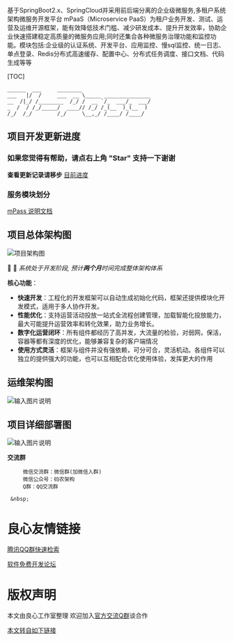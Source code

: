  
	   
 
 
	 
		  
	 
	 
		  
	 
         
		 
	 
         
		 
	 
	 
		  
	 
	 
		  
	 
	  
	      
	  
 

基于SpringBoot2.x、SpringCloud并采用前后端分离的企业级微服务,多租户系统架构微服务开发平台 mPaaS（Microservice PaaS）为租户业务开发、测试、运营及运维开源框架，能有效降低技术门槛、减少研发成本、提升开发效率，协助企业快速搭建稳定高质量的微服务应用;同时还集合各种微服务治理功能和监控功能。模块包括:企业级的认证系统、开发平台、应用监控、慢sql监控、统一日志、单点登录、Redis分布式高速缓存、配置中心、分布式任务调度、接口文档、代码生成等等

[TOC]

    ______  ___     ________                      
    ___   |/  /     ___  __ \_____ _______________
    __  /|_/ /________  /_/ /  __ `/_  ___/_  ___/
    _  /  / /_/_____/  ____// /_/ /_(__  )_(__  )
    /_/  /_/        /_/     \__,_/ /____/ /____/  
## 项目开发更新进度
### 如果您觉得有帮助，请点右上角 "Star" 支持一下谢谢
**查看更新记录请移步**
[目前进度](http://u.720life.cn/g/2e71d0f0a5c601172267ba20d3a43c6ef81a02adfc36f5c31eba6d968c06e7c8ded523712bf32a7f7495b724c8086abd00e349a1d69611607096c9b5a461b61f)

### 服务模块划分
[mPass 说明文档](http://u.720life.cn/g/2e71d0f0a5c601172267ba20d3a43c6ec5a58f2cf7320e7a0ad88f829c29c54640f395ae63e259d48fdb18508daac195)

## 项目总体架构图
![项目架构图](https://images.gitee.com/uploads/images/2019/1018/020143_0d434b4a_1468963.jpeg "mPass_Springcloud微服务架构.jpg")

 :anger:  :facepunch:   _系统处于开发阶段, 预计**两个月**时间完成整体架构体系_

**核心功能**：
- **快速开发**：工程化的开发框架可以自动生成初始化代码，框架还提供模块化开发模式，适用于多人协作开发。
- **性能优化**：支持运营活动投放一站式全流程创建管理，加载智能化投放能力，最大可能提升运营效率和转化效果，助力业务增长。
- **数字化运营闭环**：所有组件都经历了高并发，大流量的检验，对弱网，保活，容器等都有深度的优化，能够兼容复杂的客户端情况
- **使用方式灵活**：框架与组件并没有强依赖，可分可合，灵活机动。各组件可以独立的提供强大的功能，也可以互相配合优化使用体验，发挥更大的作用

## 运维架构图
![输入图片说明](https://images.gitee.com/uploads/images/2019/1025/005728_9d45ec29_1468963.png "ops.png")

## 项目详细部署图
![输入图片说明](https://images.gitee.com/uploads/images/2019/1025/005737_ba969737_1468963.png "deploy.png")

**交流群**
 
     
         微信交流群：微信群(加微信入群) 
         微信公众号：码农架构 
         Q群：QQ交流群 
     
     &nbsp; 
     
           
           
           
     
 


 # 良心友情链接

[腾讯QQ群快速检索](http://u.720life.cn/s/8cf73f7c)

[软件免费开发论坛](http://u.720life.cn/s/bbb01dc0)

# 版权声明 

本文由良心工作室整理 欢迎加入[官方交流Q群](https://u.720life.cn/s/f2316816)谈合作

[本文转自如下链接](http://u.720life.cn/g/2e71d0f0a5c601172267ba20d3a43c6e92e87ffbfc513886525a7e68f89dbc5b96a8c076ad18f5e0362bec06e78c4581a9f05eb6c9d04f5d132710eb56a622b9)